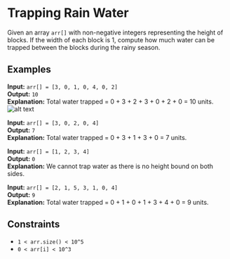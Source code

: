 # Trapping Rain Water

Given an array `arr[]` with non-negative integers representing the height of blocks. If the width of each block is 1, compute how much water can be trapped between the blocks during the rainy season.

## Examples

**Input:** `arr[] = [3, 0, 1, 0, 4, 0, 2]`  
**Output:** `10`  
**Explanation:** Total water trapped = 0 + 3 + 2 + 3 + 0 + 2 + 0 = 10 units.
![alt text]()

**Input:** `arr[] = [3, 0, 2, 0, 4]`  
**Output:** `7`  
**Explanation:** Total water trapped = 0 + 3 + 1 + 3 + 0 = 7 units.

**Input:** `arr[] = [1, 2, 3, 4]`  
**Output:** `0`  
**Explanation:** We cannot trap water as there is no height bound on both sides.

**Input:** `arr[] = [2, 1, 5, 3, 1, 0, 4]`  
**Output:** `9`  
**Explanation:** Total water trapped = 0 + 1 + 0 + 1 + 3 + 4 + 0 = 9 units.

## Constraints

- `1 < arr.size() < 10^5`
- `0 < arr[i] < 10^3`
